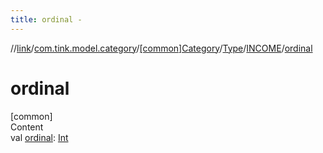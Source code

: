 ```yaml
---
title: ordinal -
---
```

//[link](../../../../index.md)/[com.tink.model.category](../../../index.md)/[[common]Category](../../index.md)/[Type](../index.md)/[INCOME](index.md)/[ordinal](ordinal.md)



# ordinal  
[common]  
Content  
val [ordinal](ordinal.md): [Int](https://kotlinlang.org/api/latest/jvm/stdlib/kotlin/-int/index.html)  



